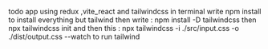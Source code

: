 todo app using redux ,vite_react and tailwindcss
in terminal write npm install to install everything but tailwind
then write  : npm install -D tailwindcss then npx tailwindcss init
and then this  : npx tailwindcss -i ./src/input.css -o ./dist/output.css --watch
to run tailwind
